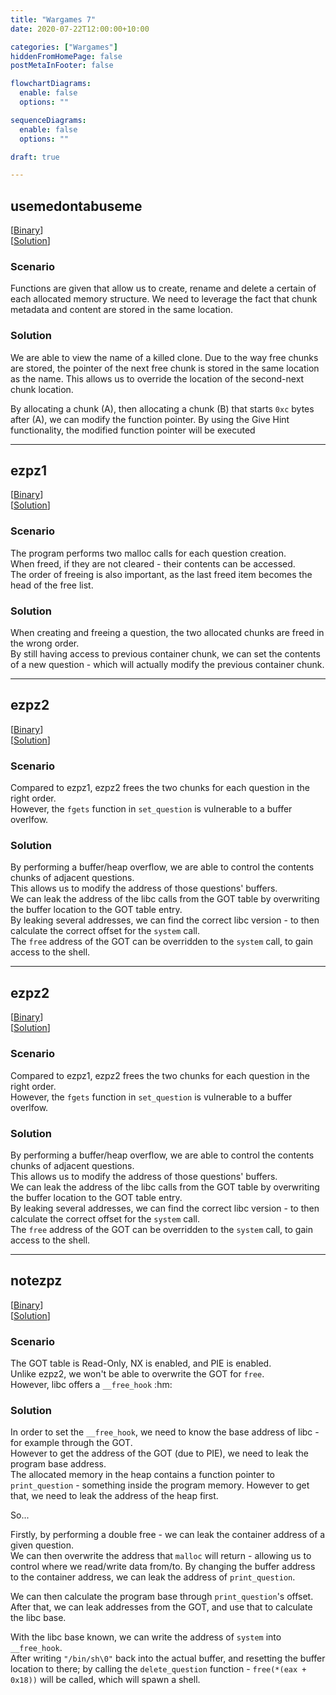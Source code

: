 ```yaml
---
title: "Wargames 7"
date: 2020-07-22T12:00:00+10:00

categories: ["Wargames"]
hiddenFromHomePage: false
postMetaInFooter: false

flowchartDiagrams:
  enable: false
  options: ""

sequenceDiagrams: 
  enable: false
  options: ""

draft: true

---
```


## usemedontabuseme

[[Binary](https://github.com/featherbear/UNSW-COMP6447/raw/master/wargames/week8/usemedontabuseme)]  
[[Solution](https://github.com/featherbear/UNSW-COMP6447/raw/master/wargames/week8/solve-usemedontabuseme.py)]

### Scenario

Functions are given that allow us to create, rename and delete a certain of each allocated memory structure. We need to leverage the fact that chunk metadata and content are stored in the same location.

### Solution

We are able to view the name of a killed clone. Due to the way free chunks are stored, the pointer of the next free chunk is stored in the same location as the name. This allows us to override the location of the second-next chunk location.  

By allocating a chunk (A), then allocating a chunk (B) that starts `0xc` bytes after (A), we can modify the function pointer. By using the Give Hint functionality, the modified function pointer will be executed

---

## ezpz1

[[Binary](https://github.com/featherbear/UNSW-COMP6447/raw/master/wargames/week8/ezpz1)]  
[[Solution](https://github.com/featherbear/UNSW-COMP6447/raw/master/wargames/week8/solve-ezpz1.py)]

### Scenario

The program performs two malloc calls for each question creation.  
When freed, if they are not cleared - their contents can be accessed.  
The order of freeing is also important, as the last freed item becomes the head of the free list.

### Solution

When creating and freeing a question, the two allocated chunks are freed in the wrong order.  
By still having access to previous container chunk, we can set the contents of a new question - which will actually modify the previous container chunk.

---

## ezpz2

[[Binary](https://github.com/featherbear/UNSW-COMP6447/raw/master/wargames/week8/ezpz2)]  
[[Solution](https://github.com/featherbear/UNSW-COMP6447/raw/master/wargames/week8/solve-ezpz2.py)]

### Scenario

Compared to ezpz1, ezpz2 frees the two chunks for each question in the right order.  
However, the `fgets` function in `set_question` is vulnerable to a buffer overlfow.  

### Solution

By performing a buffer/heap overflow, we are able to control the contents chunks of adjacent questions.  
This allows us to modify the address of those questions' buffers.  
We can leak the address of the libc calls from the GOT table by overwriting the buffer location to the GOT table entry.  
By leaking several addresses, we can find the correct libc version - to then calculate the correct offset for the `system` call.  
The `free` address of the GOT can be overridden to the `system` call, to gain access to the shell.

---

## ezpz2

[[Binary](https://github.com/featherbear/UNSW-COMP6447/raw/master/wargames/week8/ezpz2)]  
[[Solution](https://github.com/featherbear/UNSW-COMP6447/raw/master/wargames/week8/solve-ezpz2.py)]

### Scenario

Compared to ezpz1, ezpz2 frees the two chunks for each question in the right order.  
However, the `fgets` function in `set_question` is vulnerable to a buffer overlfow.  

### Solution

By performing a buffer/heap overflow, we are able to control the contents chunks of adjacent questions.  
This allows us to modify the address of those questions' buffers.  
We can leak the address of the libc calls from the GOT table by overwriting the buffer location to the GOT table entry.  
By leaking several addresses, we can find the correct libc version - to then calculate the correct offset for the `system` call.  
The `free` address of the GOT can be overridden to the `system` call, to gain access to the shell.

---

## notezpz

[[Binary](https://github.com/featherbear/UNSW-COMP6447/raw/master/wargames/week8/notezpz)]  
[[Solution](https://github.com/featherbear/UNSW-COMP6447/raw/master/wargames/week8/solve-notezpz.py)]

### Scenario

The GOT table is Read-Only, NX is enabled, and PIE is enabled.  
Unlike ezpz2, we won't be able to overwrite the GOT for `free`.  
However, libc offers a `__free_hook` :hm:

### Solution

In order to set the `__free_hook`, we need to know the base address of libc - for example through the GOT.  
However to get the address of the GOT (due to PIE), we need to leak the program base address.  
The allocated memory in the heap contains a function pointer to `print_question` - something inside the program memory. However to get that, we need to leak the address of the heap first.

So...

Firstly, by performing a double free - we can leak the container address of a given question.  
We can then overwrite the address that `malloc` will return - allowing us to control where we read/write data from/to. By changing the buffer address to the container address, we can leak the address of `print_question`.

We can then calculate the program base through `print_question`'s offset.  
After that, we can leak addresses from the GOT, and use that to calculate the libc base.  

With the libc base known, we can write the address of `system` into `__free_hook`.  
After writing `"/bin/sh\0"` back into the actual buffer, and resetting the buffer location to there; by calling the `delete_question` function - `free(*(eax + 0x18))` will be called, which will spawn a shell.
